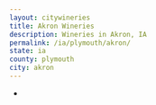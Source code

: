 ```yaml
---
layout: citywineries
title: Akron Wineries
description: Wineries in Akron, IA
permalink: /ia/plymouth/akron/
state: ia
county: plymouth
city: akron
---
```

-
